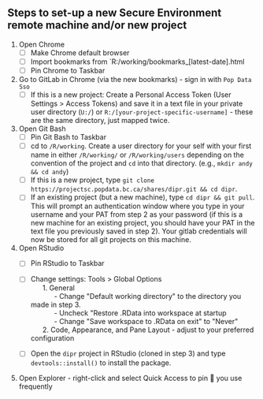 ## Steps to set-up a new Secure Environment remote machine and/or new project

1. Open Chrome 
   - [ ] Make Chrome default browser 
   - [ ] Import bookmarks from `R:/working/bookmarks_[latest-date].html
   - [ ] Pin Chrome to Taskbar
2. Go to GitLab in Chrome (via the new bookmarks) - sign in with `Pop Data Sso`
   - [ ] If this is a new project: Create a Personal Access Token (User Settings > Access Tokens) and save it in a text file in your private user directory (`U:/`) or `R:/[your-project-specific-username]` - these are the same directory, just mapped twice.
3. Open Git Bash
   - [ ] Pin Git Bash to Taskbar
   - [ ] cd to `/R/working`. Create a user directory for your self with your first name in either `/R/working/` or `/R/working/users` depending on the convention of the project and `cd` into that directory. (e.g., `mkdir andy && cd andy`)
   - [ ] If this is a new project, type `git clone https://projectsc.popdata.bc.ca/shares/dipr.git && cd dipr`. 
   - [ ] If an existing project (but a new machine), type `cd dipr && git pull`. This will prompt an authentication window where you type in your username and your PAT from step 2 as your password (if this is a new machine for an existing project, you should have your PAT in the text file you previously saved in step 2). Your gitlab credentials will now be stored for all git projects on this machine.
4. Open RStudio
   - [ ] Pin RStudio to Taskbar
   - [ ] Change settings: Tools > Global Options  
         &nbsp;&nbsp;&nbsp;&nbsp;&nbsp;&nbsp;1. General  
         &nbsp;&nbsp;&nbsp;&nbsp;&nbsp;&nbsp;&nbsp;&nbsp;&nbsp;&nbsp;&nbsp;&nbsp;- Change "Default working directory" to the directory you made in step 3.  
         &nbsp;&nbsp;&nbsp;&nbsp;&nbsp;&nbsp;&nbsp;&nbsp;&nbsp;&nbsp;&nbsp;&nbsp;- Uncheck "Restore .RData into workspace at startup  
         &nbsp;&nbsp;&nbsp;&nbsp;&nbsp;&nbsp;&nbsp;&nbsp;&nbsp;&nbsp;&nbsp;&nbsp;- Change "Save workspace to .RData on exit" to "Never"  
         &nbsp;&nbsp;&nbsp;&nbsp;&nbsp;&nbsp;2. Code, Appearance, and Pane Layout - adjust to your preferred configuration

   - [ ] Open the `dipr` project in RStudio (cloned in step 3) and type `devtools::install()` to install the package.
5. Open Explorer - right-click and select Quick Access to pin 📌 you use frequently
